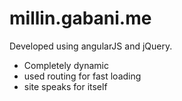# millin.gabani.me

Developed using angularJS and jQuery. 
- Completely dynamic
- used routing for fast loading
- site speaks for itself
